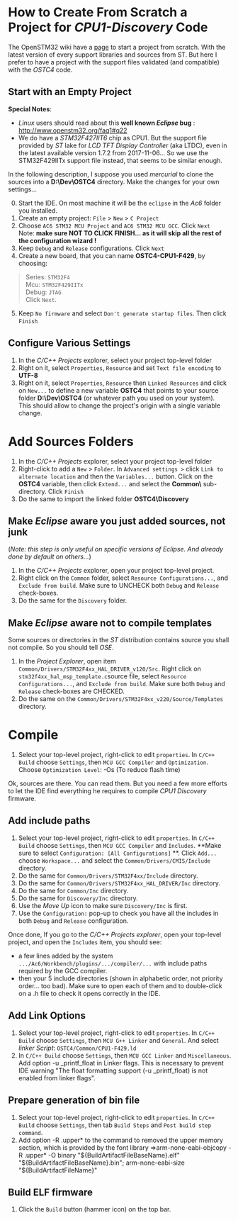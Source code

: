 # How to Create From Scratch a Project for _CPU1-Discovery_ Code #

The OpenSTM32 wiki have a [page](http://www.openstm32.org/Getting%2Bstarted%2Bwith%2BSystem%2BWorkbench%2Bfor%2BSTM32) to start a project from scratch. With the latest version of every support libraries and sources from ST. But here I prefer to have a project with the support files validated (and compatible) with the _OSTC4_ code.

## Start with an Empty Project ##

**Special Notes**:

- _Linux_ users should read about this **well known _Eclipse_ bug** : http://www.openstm32.org/faq1#q22
- We do have a _STM32F427IIT6_ chip as CPU1. But the support file provided by _ST_ lake for _LCD TFT Display Controller_ (aka LTDC), even in the latest available version 1.7.2 from 2017-11-06... So we use the STM32F429IITx support file instead, that seems to be similar enough. 

In the following description, I suppose you used _mercurial_ to clone the sources into a **D:\Dev\OSTC4** directory. Make the changes for your own settings...

0. Start the IDE. On most machine it will be the `eclipse` in the _Ac6_ folder you installed.
1. Create an empty project: `File` > `New` > `C Project`
2. Choose `AC6 STM32 MCU Project` and `AC6 STM32 MCU GCC`. Click `Next`  
Note: **make sure NOT TO CLICK FINISH... as it will skip all the rest of the configuration wizard !**  
3. Keep `Debug` and `Release` configurations. Click `Next`
4. Create a new board, that you can name **OSTC4-CPU1-F429**, by choosing:  
>   Series: `STM32F4`  
>   Mcu: `STM32F429IITx`   
>   Debug: `JTAG`    
Click `Next`.    
5. Keep `No firmware` and select `Don't generate startup files`. Then click `Finish`

## Configure Various Settings ##

1. In the _C/C++ Projects_ explorer, select your project top-level folder
2. Right on it, select `Properties`, `Resource` and set `Text file encoding` to **UTF-8**
3. Right on it, select `Properties`, `Resource` then `Linked Resources` and click on `New...` to define a new variable **OSTC4** that points to your source folder **D:\Dev\OSTC4** (or whatever path you used on your system).    
This should allow to change the project's origin with a single variable change.

# Add Sources Folders #

1. In the _C/C++ Projects_ explorer, select your project top-level folder
2. Right-click to add a `New` > `Folder`. In `Advanced settings >` click `Link to alternate location` and then the `Variables...` button. Click on the **OSTC4** variable, then click `Extend...` and select the **Common\\** sub-directory. Click `Finish`
3. Do the same to import the linked folder  **OSTC4\Discovery**

## Make _Eclipse_ aware you just added sources, not junk ##

(_Note: this step is only useful on specific versions of Eclipse. And already done by default on others..._)

1. In the _C/C++ Projects_ explorer, open your project top-level project.
2. Right click on the `Common` folder, select `Resource Configurations...`, and `Exclude from build`. Make sure to UNCHECK both `Debug` and `Release` check-boxes.
3. Do the same for the `Discovery` folder.

## Make _Eclipse_ aware not to compile templates ##

Some sources or directories in the _ST_ distribution contains source you shall not compile. So you should tell _OSE_.

1. In the _Project Explorer_, open item `Common/Drivers/STM32F4xx_HAL_DRIVER_v120/Src`. Right click on `stm32f4xx_hal_msp_template.c`source file, select `Resource Configurations...`, and `Exclude from build`. Make sure both `Debug` and `Release` check-boxes are CHECKED.
2. Do the same on the `Common/Drivers/STM32F4xx_v220/Source/Templates` directory.

# Compile #

1. Select your top-level project, right-click to edit `properties`. In `C/C++ Build` choose `Settings`, then `MCU GCC Compiler` and `Optimization`. Choose `Optimization Level`: -Os (To reduce flash time)

Ok, sources are there. You can read them. But you need a few more efforts to let the IDE find everything he requires to compile _CPU1 Discovery_ firmware.

## Add include paths ##

1. Select your top-level project, right-click to edit `properties`. In `C/C++ Build` choose `Settings`, then `MCU GCC Compiler` and `Includes`. **Make sure to select `Configuration: [All Configurations]` **. Click `Add...` choose `Workspace...` and select the `Common/Drivers/CMIS/Include` directory.
2. Do the same for `Common/Drivers/STM32F4xx/Include` directory.
3. Do the same for `Common/Drivers/STM32F4xx_HAL_DRIVER/Inc` directory.
4. Do the same for `Common/Inc` directory.
5. Do the same for `Discovery/Inc` directory.
6. Use the _Move Up_ icon to make sure `Discovery/Inc` is first.
7. Use the `Configuration:` pop-up to check you have all the includes in both `Debug` and `Release` configuration.

Once done, If you go to the _C/C++ Projects explorer_, open your top-level project, and open the `Includes` item, you should see:

- a few lines added by the system `.../Ac6/Workbench/plugins/.../compiler/...` with include paths required by the GCC compiler.
- then your 5 include directories (shown in alphabetic order, not priority order... too bad). Make sure to open each of them and to double-click on a .h file to check it opens correctly in the IDE.

## Add Link Options ##

1. Select your top-level project, right-click to edit `properties`. In `C/C++ Build` choose `Settings`, then `MCU G++ Linker` and `General`.
And select _linker Script_: `OSTC4/Common/CPU1-F429.ld`
2. In `C/C++ Build` choose `Settings`, then `MCU GCC Linker` and `Miscellaneous`. Add option -u _printf_float in Linker flags. This is necessary to prevent IDE warning "The float formatting support (-u _printf_float) is not enabled from linker flags".

## Prepare generation of bin file ##
1. Select your top-level project, right-click to edit `properties`. In `C/C++ Build` choose `Settings`, then tab `Build Steps` and `Post build step command`.
2. Add option -R .upper\* to the command to removed the upper memory section, which is provided by the font library =>arm-none-eabi-objcopy -R .upper\* -O binary "${BuildArtifactFileBaseName}.elf" "${BuildArtifactFileBaseName}.bin"; arm-none-eabi-size "${BuildArtifactFileName}"

## Build ELF firmware ##

1. Click the `Build` button (hammer icon) on the top bar.
